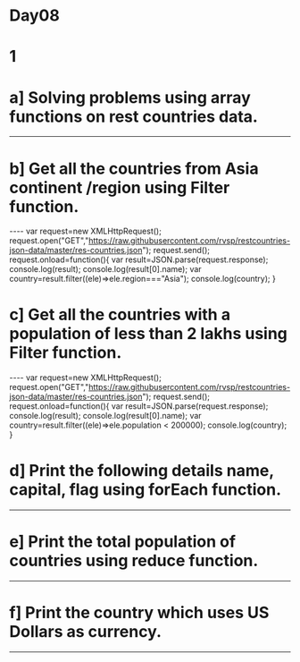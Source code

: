 # Day08
# 1
# a] Solving problems using array functions on rest countries data.
----
# b] Get all the countries from Asia continent /region using Filter function.

----   var request=new XMLHttpRequest();
       request.open("GET","https://raw.githubusercontent.com/rvsp/restcountries-json-data/master/res-countries.json");
       request.send();
       request.onload=function(){
       var result=JSON.parse(request.response);
       console.log(result);
       console.log(result[0].name);
       var country=result.filter((ele)=>ele.region==="Asia");
       console.log(country);
       }

# c] Get all the countries with a population of less than 2 lakhs using Filter function.

----  var request=new XMLHttpRequest();
      request.open("GET","https://raw.githubusercontent.com/rvsp/restcountries-json-data/master/res-countries.json");
      request.send();
      request.onload=function(){
      var result=JSON.parse(request.response);
      console.log(result);
      console.log(result[0].name);
      var country=result.filter((ele)=>ele.population < 200000);
      console.log(country);
      }

# d] Print the following details name, capital, flag using forEach function.
----

# e] Print the total population of countries using reduce function.
----

# f] Print the country which uses US Dollars as currency.
----
